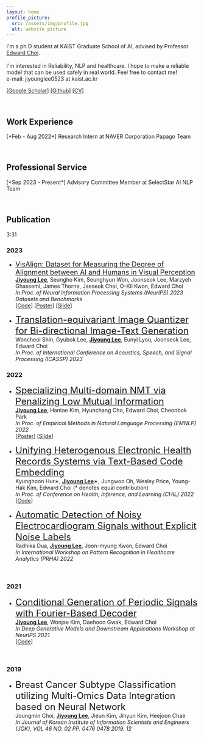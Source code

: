 ```yaml
---
layout: home
profile_picture:
  src: /assets/img/profile.jpg
  alt: website picture
---
```


<p>
  I'm a ph.D student at KAIST Graduate School of AI, advised by Professor <a href="https://mp2893.com/">Edward Choi</a>.
  <br />
  <br />
  I'm interested in Reliability, NLP and healthcare. I hope to make a reliable model that can be used safely in real world. 
  Feel free to contact me!
  <br />
  e-mail: jiyounglee0523 at kaist.ac.kr
</p>
[<a href="https://scholar.google.com/citations?user=1TtwcikAAAAJ&hl=ko">Google Scholar</a>] [<a href="https://github.com/jiyounglee-0523">Github</a>] [<a href="https://jiyounglee-0523.github.io/assets/CV.pdf">CV</a>]

&nbsp; 

<p>
<h2> <strong>Work Experience</strong></h2>
</p>
[*Feb - Aug 2022*] Research Intern at NAVER Corporation Papago Team

&nbsp;

<p>
<h2> <strong>Professional Service</strong></h2>
</p>
[*Sep 2023 - Present*] Advisory Committee Member at SelectStar AI NLP Team 

&nbsp;

<p>
<h2> <strong>Publication</strong></h2>
</p>
3:31

### 2023

<p>
    <ul>
    <li>
        <a href="https://arxiv.org/abs/2308.01525"><font size ="4em">VisAlign: Dataset for Measuring the Degree of Alignment between AI and Humans in Visual Perception</font></a>
        <br />
        <b><u>Jiyoung Lee</u></b>, Seungho Kim, Seunghyun Won, Joonseok Lee, Marzyeh Ghassemi, James Thorne, Jaeseok Choi, O-Kil Kwon, Edward Choi
        <br />
        <i>In Proc. of Neural Information Processing Systems (NeurIPS) 2023 Datasets and Benchmarks</i>
        <br />
        [<a href="https://github.com/jiyounglee-0523/VisAlign">Code</a>]
        [<a href="https://jiyounglee-0523.github.io/assets/posters/VisAlign.pdf">Poster</a>]
        [<a href="https://jiyounglee-0523.github.io/assets/slides/VisAlign.pdf">Slide</a>]
        </li>
</ul>
</p>


<p>
    <ul>
    <li>
        <a href="https://arxiv.org/abs/2112.00384"><font size ="5em">Translation-equivariant Image Quantizer for Bi-directional Image-Text Generation</font></a>
        <br />
        Woncheol Shin, Gyubok Lee, <b><u>Jiyoung Lee</u></b>, Eunyi Lyou, Joonseok Lee, Edward Choi
        <br />
        <i>In Proc. of International Conference on Acoustics, Speech, and Signal Processing (ICASSP) 2023</i>
        </li>
</ul>
</p>



### 2022

<p>
    <ul>
    <li>
        <a href="https://arxiv.org/abs/2210.12910"><font size ="5em">Specializing Multi-domain NMT via Penalizing Low Mutual Information</font></a>
        <br />
        <b><u>Jiyoung Lee</u></b>, Hantae Kim, Hyunchang Cho, Edward Choi, Cheonbok Park
        <br />
        <i>In Proc. of Empirical Methods in Natural Language Processing (EMNLP) 2022</i>
        <br /> 
        [<a href="https://jiyounglee-0523.github.io/assets/posters/EMNLP2022.pdf">Poster</a>]
        [<a href="https://jiyounglee-0523.github.io/assets/slides/EMNLP2022.pdf">Slide</a>]
        </li>
</ul>
</p>

<p>
    <ul>
    <li>
        <a href="https://arxiv.org/abs/2108.03625"><font size ="5em">Unifying Heterogenous Electronic Health Records Systems via Text-Based Code Embedding</font></a>
        <br />
        Kyunghoon Hur∗, <b><u>Jiyoung Lee</u></b>∗, Jungwoo Oh, Wesley Price, Young-Hak Kim, Edward Choi (* denotes equal contribution)
        <br />
        <i>In Proc. of Conference on Health, Inference, and Learning (CHIL) 2022</i>
        <br /> 
        [<a href="https://github.com/hoon9405/DescEmb">Code</a>]
        </li>
</ul>
</p>

<p>
    <ul>
    <li>
        <a href="https://arxiv.org/abs/2208.08853"><font size ="5em">Automatic Detection of Noisy Electrocardiogram Signals without Explicit Noise Labels</font></a>
        <br />
        Radhika Dua, <b><u>Jiyoung Lee</u></b>, Joon-myung Kwon, Edward Choi
        <br />
        <i>In International Workshop on Pattern Recognition in Healthcare Analytics (PRHA) 2022</i>
        </li>
</ul>
</p>

&nbsp;

### 2021

<p>
    <ul>
    <li>
        <a href="https://arxiv.org/abs/2110.12365"><font size ="5em">Conditional  Generation  of  Periodic  Signals  with Fourier-Based Decoder</font></a>
        <br />
        <b><u>Jiyoung Lee</u></b>, Wonjae Kim, Daehoon Gwak, Edward Choi
        <br />
        <i>In Deep Generative Models and Downstream Applications Workshop at NeurIPS 2021</i>
        <br />
        [<a href="https://github.com/jiyounglee-0523/FourierDecoder">Code</a>]
        </li>
</ul>
</p>

&nbsp;

### 2019

<p>
    <ul>
    <li>
        <font size ="5em">Breast Cancer Subtype Classification utilizing Multi-Omics Data Integration based on Neural Network</font>
        <br />
        Joungmin Choi, <b><u>Jiyoung Lee</u></b>, Jieun Kim, Jihyun Kim, Heejoon Chae
        <br />
        <i>In Journal of Korean Institute of Information Scientists and Engineers (JOK), VOL 46 NO. 02 PP. 0476  0478 2019. 12</i>
        </li>
</ul>
</p>
